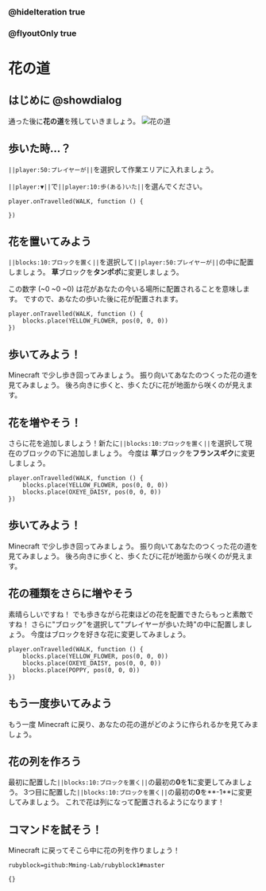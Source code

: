 ### @hideIteration true
### @flyoutOnly true


# 花の道

## はじめに @showdialog
通った後に**花の道**を残していきましょう。
![花の道](https://yutari-club.github.io/mctuto/web/02_SuperPower/01_FlowerTrail.gif)


## 歩いた時…？
``||player:50:プレイヤーが||``を選択して作業エリアに入れましょう。

``||player:▼||``で``||player:10:歩(ある)いた||``を選んでください。

```blocks
player.onTravelled(WALK, function () {
	
})
```

## 花を置いてみよう
``||blocks:10:ブロックを置く||``を選択して``||player:50:プレイヤーが||``の中に配置しましょう。
**草**ブロックを**タンポポ**に変更しましょう。

この数字 (~0 ~0 ~0) は花があなたの今いる場所に配置されることを意味します。
ですので、あなたの歩いた後に花が配置されます。

```blocks
player.onTravelled(WALK, function () {
    blocks.place(YELLOW_FLOWER, pos(0, 0, 0))
})
```
## 歩いてみよう！
Minecraft で少し歩き回ってみましょう。
振り向いてあなたのつくった花の道を見てみましょう。
後ろ向きに歩くと、歩くたびに花が地面から咲くのが見えます。

## 花を増やそう！
さらに花を追加しましょう！新たに``||blocks:10:ブロックを置く||``を選択して現在のブロックの下に追加しましょう。
今度は **草**ブロックを**フランスギク**に変更しましょう。
```blocks
player.onTravelled(WALK, function () {
    blocks.place(YELLOW_FLOWER, pos(0, 0, 0))
    blocks.place(OXEYE_DAISY, pos(0, 0, 0))
})
```


## 歩いてみよう！
Minecraft で少し歩き回ってみましょう。
振り向いてあなたのつくった花の道を見てみましょう。
後ろ向きに歩くと、歩くたびに花が地面から咲くのが見えます。



## 花の種類をさらに増やそう
素晴らしいですね！
でも歩きながら花束ほどの花を配置できたらもっと素敵ですね！
さらに"ブロック"を選択して"プレイヤーが歩いた時"の中に配置しましょう。 
今度はブロックを好きな花に変更してみましょう。
```blocks
player.onTravelled(WALK, function () {
    blocks.place(YELLOW_FLOWER, pos(0, 0, 0))
    blocks.place(OXEYE_DAISY, pos(0, 0, 0))
    blocks.place(POPPY, pos(0, 0, 0))
})
```

## もう一度歩いてみよう

もう一度 Minecraft に戻り、あなたの花の道がどのように作られるかを見てみましょう。

## 花の列を作ろう

最初に配置した``||blocks:10:ブロックを置く||``の最初の**0**を**1**に変更してみましょう。 
3つ目に配置した``||blocks:10:ブロックを置く||``の最初の**0**を**-1**に変更してみましょう。
 これで花は列になって配置されるようになります！


## コマンドを試そう！

Minecraft に戻ってそこら中に花の列を作りましょう！

```package
rubyblock=github:Mming-Lab/rubyblock1#master
```
```template
{}
```